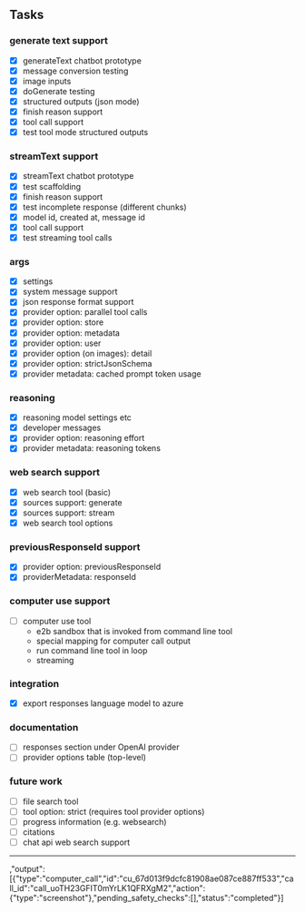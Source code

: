 ## Tasks

### generate text support

- [x] generateText chatbot prototype
- [x] message conversion testing
- [x] image inputs
- [x] doGenerate testing
- [x] structured outputs (json mode)
- [x] finish reason support
- [x] tool call support
- [x] test tool mode structured outputs

### streamText support

- [x] streamText chatbot prototype
- [x] test scaffolding
- [x] finish reason support
- [x] test incomplete response (different chunks)
- [x] model id, created at, message id
- [x] tool call support
- [x] test streaming tool calls

### args

- [x] settings
- [x] system message support
- [x] json response format support
- [x] provider option: parallel tool calls
- [x] provider option: store
- [x] provider option: metadata
- [x] provider option: user
- [x] provider option (on images): detail
- [x] provider option: strictJsonSchema
- [x] provider metadata: cached prompt token usage

### reasoning

- [x] reasoning model settings etc
- [x] developer messages
- [x] provider option: reasoning effort
- [x] provider metadata: reasoning tokens

### web search support

- [x] web search tool (basic)
- [x] sources support: generate
- [x] sources support: stream
- [x] web search tool options

### previousResponseId support

- [x] provider option: previousResponseId
- [x] providerMetadata: responseId

### computer use support

- [ ] computer use tool
  - e2b sandbox that is invoked from command line tool
  - special mapping for computer call output
  - run command line tool in loop
  - streaming

### integration

- [x] export responses language model to azure

### documentation

- [ ] responses section under OpenAI provider
- [ ] provider options table (top-level)

### future work

- [ ] file search tool
- [ ] tool option: strict (requires tool provider options)
- [ ] progress information (e.g. websearch)
- [ ] citations
- [ ] chat api web search support

---

,"output":[{"type":"computer_call","id":"cu_67d013f9dcfc81908ae087ce887ff533","call_id":"call_uoTH23GFIT0mYrLK1QFRXgM2","action":{"type":"screenshot"},"pending_safety_checks":[],"status":"completed"}]
